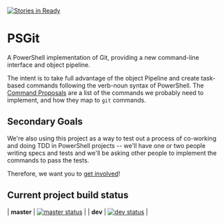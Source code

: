 [![Stories in Ready](https://badge.waffle.io/poshcode/psgit.png?label=ready&title=Ready)](https://waffle.io/poshcode/psgit)
# PSGit

A PowerShell implementation of Git, providing a new command-line interface and object pipeline.

The intent is to take full advantage of the object Pipeline and create task-based commands following the verb-noun syntax of PowerShell.  The [Command Proposals](https://github.com/PoshCode/PSGit/wiki/Command-Proposals) are a list of the commands we probably need to implement, and how they map to `git` commands.

## Secondary Goals

We're also using this project as a way to test out a process of co-working and doing TDD in PowerShell projects -- we'll have one or two people writing specs and tests and we'll be asking other people to implement the commands to pass the tests.

Therefore, we want you to [get involved](CONTRIBUTING.md)!

## Current project build status

| **master** | [![master status](https://ci.appveyor.com/api/projects/status/42a7ng63t0q7ba7e/branch/master?svg=true)](https://ci.appveyor.com/project/Jaykul/psgit/branch/master) |
| **dev** | [![dev status](https://ci.appveyor.com/api/projects/status/42a7ng63t0q7ba7e/branch/dev?svg=true)](https://ci.appveyor.com/project/Jaykul/psgit/branch/dev) |